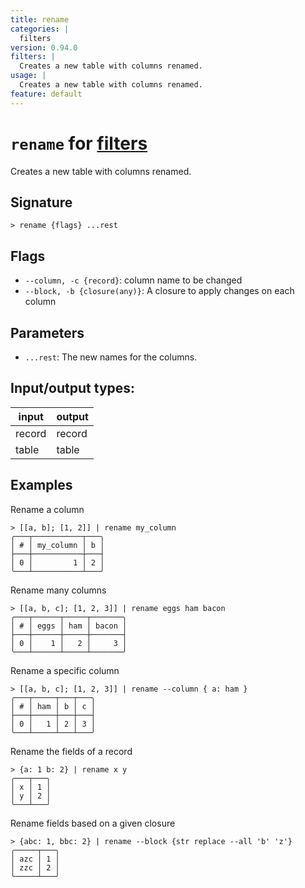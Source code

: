 ```yaml
---
title: rename
categories: |
  filters
version: 0.94.0
filters: |
  Creates a new table with columns renamed.
usage: |
  Creates a new table with columns renamed.
feature: default
---
```

<!-- This file is automatically generated. Please edit the command in https://github.com/nushell/nushell instead. -->

# `rename` for [filters](/commands/categories/filters.md)

<div class='command-title'>Creates a new table with columns renamed.</div>

## Signature

```> rename {flags} ...rest```

## Flags

 -  `--column, -c {record}`: column name to be changed
 -  `--block, -b {closure(any)}`: A closure to apply changes on each column

## Parameters

 -  `...rest`: The new names for the columns.


## Input/output types:

| input  | output |
| ------ | ------ |
| record | record |
| table  | table  |
## Examples

Rename a column
```nu
> [[a, b]; [1, 2]] | rename my_column
╭───┬───────────┬───╮
│ # │ my_column │ b │
├───┼───────────┼───┤
│ 0 │         1 │ 2 │
╰───┴───────────┴───╯

```

Rename many columns
```nu
> [[a, b, c]; [1, 2, 3]] | rename eggs ham bacon
╭───┬──────┬─────┬───────╮
│ # │ eggs │ ham │ bacon │
├───┼──────┼─────┼───────┤
│ 0 │    1 │   2 │     3 │
╰───┴──────┴─────┴───────╯

```

Rename a specific column
```nu
> [[a, b, c]; [1, 2, 3]] | rename --column { a: ham }
╭───┬─────┬───┬───╮
│ # │ ham │ b │ c │
├───┼─────┼───┼───┤
│ 0 │   1 │ 2 │ 3 │
╰───┴─────┴───┴───╯

```

Rename the fields of a record
```nu
> {a: 1 b: 2} | rename x y
╭───┬───╮
│ x │ 1 │
│ y │ 2 │
╰───┴───╯
```

Rename fields based on a given closure
```nu
> {abc: 1, bbc: 2} | rename --block {str replace --all 'b' 'z'}
╭─────┬───╮
│ azc │ 1 │
│ zzc │ 2 │
╰─────┴───╯
```
